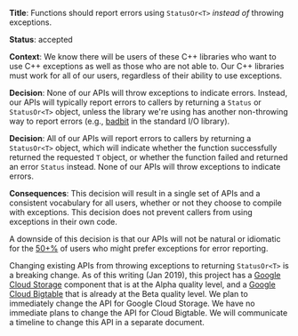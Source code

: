 **Title**: Functions should report errors using `StatusOr<T>` *instead of*
throwing exceptions.

**Status**: accepted

**Context**: We know there will be users of these C++ libraries who want to use
C++ exceptions as well as those who are not able to. Our C++ libraries must
work for all of our users, regardless of their ability to use exceptions.

**Decision**: None of our APIs will throw exceptions to indicate errors.
Instead, our APIs will typically report errors to callers by returning a
`Status` or `StatusOr<T>` object, unless the library we're using has another
non-throwing way to report errors (e.g., [badbit][badbit-link] in the standard
I/O library).

**Decision**: All of our APIs will report errors to callers by returning a
`StatusOr<T>` object, which will indicate whether the function successfully
returned the requested `T` object, or whether the function failed and returned
an error `Status` instead. None of our APIs will throw exceptions to indicate
errors.

**Consequences**: This decision will result in a single set of APIs and a
consistent vocabulary for all users, whether or not they choose to compile with
exceptions. This decision does not prevent callers from using exceptions in
their own code.

A downside of this decision is that our APIs will not be natural or idiomatic
for the [50+%][survey-link] of users who might prefer exceptions for error
reporting.

Changing existing APIs from throwing exceptions to returning `StatusOr<T>` is a
breaking change. As of this writing (Jan 2019), this project has a [Google
Cloud Storage][gcs-link] component that is at the Alpha quality level, and a
[Google Cloud Bigtable][bigtable-link] that is already at the Beta quality
level. We plan to immediately change the API for Google Cloud Storage. We have
no immediate plans to change the API for Cloud Bigtable. We will communicate a
timeline to change this API in a separate document.

[badbit-link]: https://en.cppreference.com/w/cpp/io/ios_base/iostate
[gcs-link]: https://github.com/GoogleCloudPlatform/google-cloud-cpp/tree/master/google/cloud/storage
[bigtable-link]: https://github.com/GoogleCloudPlatform/google-cloud-cpp/tree/master/google/cloud/bigtable
[survey-link]: https://isocpp.org/blog/2018/03/results-summary-cpp-foundation-developer-survey-lite-2018-02

